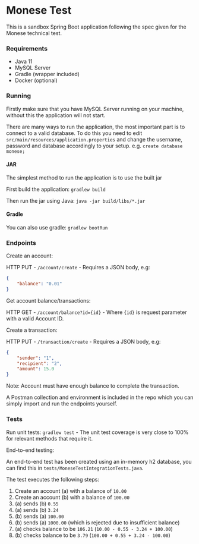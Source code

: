 # Monese Test

This is a sandbox Spring Boot application following the spec given for the Monese technical test.

### Requirements

- Java 11
- MySQL Server
- Gradle (wrapper included)
- Docker (optional)

### Running

Firstly make sure that you have MySQL Server running on your machine, without this the application will not start.

There are many ways to run the application, the most important part is to connect to a valid database.
To do this you need to edit `src/main/resources/application.properties` and change the username, password and database accordingly to your setup.
e.g. `create database monese;`

#### JAR

The simplest method to run the application is to use the built jar

First build the application: `gradlew build`

Then run the jar using Java: `java -jar build/libs/*.jar`

#### Gradle

You can also use gradle: `gradlew bootRun`

### Endpoints

Create an account:

HTTP PUT - `/account/create` - Requires a JSON body, e.g:

```json
{
    "balance": "0.01"
}
```

Get account balance/transactions:

HTTP GET - `/account/balance?id={id}` - Where `{id}` is request parameter with a valid Account ID.

Create a transaction:

HTTP PUT - `/transaction/create` - Requires a JSON body, e.g:

```json
{
    "sender": "1",
    "recipient": "2",
    "amount": 15.0
}
```

Note: Account must have enough balance to complete the transaction.

A Postman collection and environment is included in the repo which you can simply import and run the endpoints yourself.

### Tests

Run unit tests: `gradlew test` - The unit test coverage is very close to 100% for relevant methods that require it.

End-to-end testing:

An end-to-end test has been created using an in-memory h2 database, you can find this in `tests/MoneseTestIntegrationTests.java`.

The test executes the following steps: 

1. Create an account (a) with a balance of `10.00`
2. Create an account (b) with a balance of `100.00`
3. (a) sends (b) `0.55`
4. (a) sends (b) `3.24`
5. (b) sends (a) `100.00`
6. (b) sends (a) `1000.00` (which is rejected due to insufficient balance)
7. (a) checks balance to be `106.21` (`10.00 - 0.55 - 3.24 + 100.00`)
8. (b) checks balance to be `3.79` (`100.00 + 0.55 + 3.24 - 100.00`)